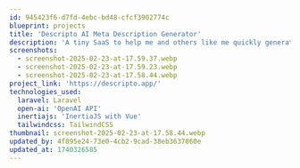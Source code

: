 ```yaml
---
id: 945423f6-d7fd-4ebc-bd48-cfcf3902774c
blueprint: projects
title: 'Descripto AI Meta Description Generator'
description: 'A tiny SaaS to help me and others like me quickly generate meta descriptions for their web pages'
screenshots:
  - screenshot-2025-02-23-at-17.59.37.webp
  - screenshot-2025-02-23-at-17.59.23.webp
  - screenshot-2025-02-23-at-17.58.44.webp
project_link: 'https://descripto.app/'
technologies_used:
  laravel: Laravel
  open-ai: 'OpenAI API'
  inertiajs: 'InertiaJS with Vue'
  tailwindcss: TailwindCSS
thumbnail: screenshot-2025-02-23-at-17.58.44.webp
updated_by: 4f895e24-73e0-4cb2-9cad-38eb3637860e
updated_at: 1740326585
---
```

